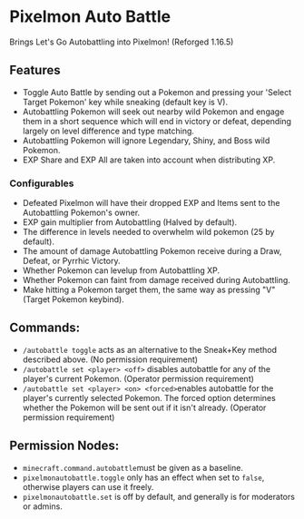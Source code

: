 # Pixelmon Auto Battle
Brings Let's Go Autobattling into Pixelmon! (Reforged 1.16.5)

## Features
* Toggle Auto Battle by sending out a Pokemon and pressing your 'Select Target Pokemon' key while sneaking (default key is V).
* Autobattling Pokemon will seek out nearby wild Pokemon and engage them in a short sequence which will end in victory or defeat, depending largely on level difference and type matching.
* Autobattling Pokemon will ignore Legendary, Shiny, and Boss wild Pokemon.
* EXP Share and EXP All are taken into account when distributing XP.
### Configurables
* Defeated Pixelmon will have their dropped EXP and Items sent to the Autobattling Pokemon's owner.
* EXP gain multiplier from Autobattling (Halved by default).
* The difference in levels needed to overwhelm wild pokemon (25 by default).
* The amount of damage Autobattling Pokemon receive during a Draw, Defeat, or Pyrrhic Victory.
* Whether Pokemon can levelup from Autobattling XP.
* Whether Pokemon can faint from damage received during Autobattling.
* Make hitting a Pokemon target them, the same way as pressing "V" (Target Pokemon keybind).

## Commands:
* `/autobattle toggle` acts as an alternative to the Sneak+Key method described above. (No permission requirement)
* `/autobattle set <player> <off>` disables autobattle for any of the player's current Pokemon. (Operator permission requirement)
* `/autobattle set <player> <on> <forced>`enables autobattle for the player's currently selected Pokemon. The forced option determines whether the Pokemon will be sent out if it isn't already. (Operator permission requirement)

## Permission Nodes:
* `minecraft.command.autobattle`must be given as a baseline.
* `pixelmonautobattle.toggle` only has an effect when set to `false`, otherwise players can use it freely.
* `pixelmonautobattle.set` is off by default, and generally is for moderators or admins.